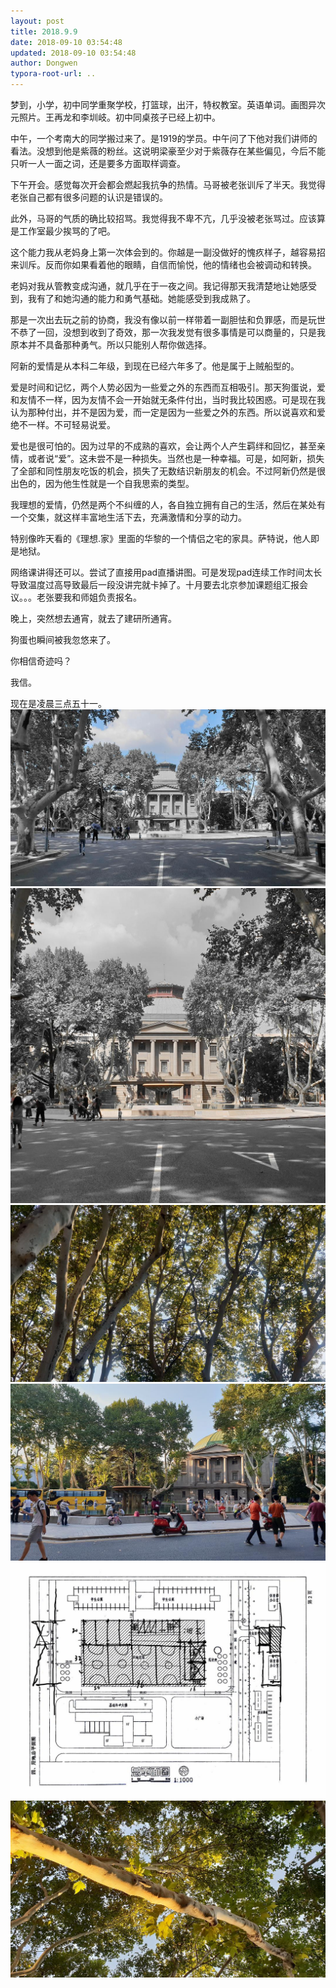 ```yaml
---
layout: post
title: 2018.9.9
date: 2018-09-10 03:54:48
updated: 2018-09-10 03:54:48
author: Dongwen
typora-root-url: ..
---
```




梦到，小学，初中同学重聚学校，打篮球，出汗，特权教室。英语单词。画图异次元照片。王再龙和李圳岐。初中同桌孩子已经上初中。

中午，一个考南大的同学搬过来了。是1919的学员。中午问了下他对我们讲师的看法。没想到他是紫薇的粉丝。这说明梁豪至少对于紫薇存在某些偏见，今后不能只听一人一面之词，还是要多方面取样调查。

下午开会。感觉每次开会都会燃起我抗争的热情。马哥被老张训斥了半天。我觉得老张自己都有很多问题的认识是错误的。

此外，马哥的气质的确比较招骂。我觉得我不卑不亢，几乎没被老张骂过。应该算是工作室最少挨骂的了吧。

这个能力我从老妈身上第一次体会到的。你越是一副没做好的愧疚样子，越容易招来训斥。反而你如果看着他的眼睛，自信而愉悦，他的情绪也会被调动和转换。

老妈对我从管教变成沟通，就几乎在于一夜之间。我记得那天我清楚地让她感受到，我有了和她沟通的能力和勇气基础。她能感受到我成熟了。

那是一次出去玩之前的协商，我没有像以前一样带着一副胆怯和负罪感，而是玩世不恭了一回，没想到收到了奇效，那一次我发觉有很多事情是可以商量的，只是我原本并不具备那种勇气。所以只能别人帮你做选择。

阿新的爱情是从本科二年级，到现在已经六年多了。他是属于上贼船型的。

爱是时间和记忆，两个人势必因为一些爱之外的东西而互相吸引。那天狗蛋说，爱和友情不一样，因为友情不会一开始就无条件付出，当时我比较困惑。可是现在我认为那种付出，并不是因为爱，而一定是因为一些爱之外的东西。所以说喜欢和爱绝不一样。不可轻易说爱。

爱也是很可怕的。因为过早的不成熟的喜欢，会让两个人产生羁绊和回忆，甚至亲情，或者说“爱”。这未尝不是一种损失。当然也是一种幸福。可是，如阿新，损失了全部和同性朋友吃饭的机会，损失了无数结识新朋友的机会。不过阿新仍然是很出色的，因为他生性就是一个自我思索的类型。

我理想的爱情，仍然是两个不纠缠的人，各自独立拥有自己的生活，然后在某处有一个交集，就这样丰富地生活下去，充满激情和分享的动力。

特别像昨天看的《理想.家》里面的华黎的一个情侣之宅的家具。萨特说，他人即是地狱。

网络课讲得还可以。尝试了直接用pad直播讲图。可是发现pad连续工作时间太长导致温度过高导致最后一段没讲完就卡掉了。十月要去北京参加课题组汇报会议。。。老张要我和师姐负责报名。

晚上，突然想去通宵，就去了建研所通宵。

狗蛋也瞬间被我忽悠来了。

你相信奇迹吗？

我信。

现在是凌晨三点五十一。      ![](/img/in-post/x53845505.jpg)
![](/img/in-post/x53845507.jpg)
![](/img/in-post/x53845509.jpg)
![](/img/in-post/x53845512.jpg)
![](/img/in-post/x53845510.jpg)
![](/img/in-post/x53845506.jpg)
